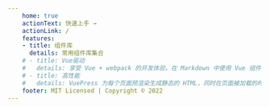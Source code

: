 ```yaml
---
    home: true
    actionText: 快速上手 →
    actionLink: /
    features:
    - title: 组件库
      details: 常用组件库集合
    # - title: Vue驱动
    #   details: 享受 Vue + webpack 的开发体验，在 Markdown 中使用 Vue 组件，同时可以使用 Vue 来开发自定义主题。
    # - title: 高性能
    #   details: VuePress 为每个页面预渲染生成静态的 HTML，同时在页面被加载的时候，将作为 SPA 运行。
    footer: MIT Licensed | Copyright © 2022
---
```

